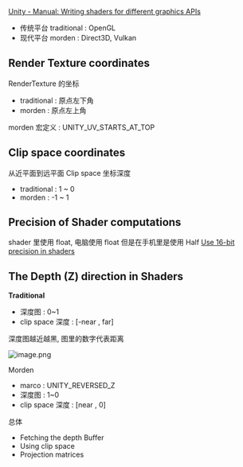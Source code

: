 [Unity - Manual: Writing shaders for different graphics APIs](https://docs.unity3d.com/Manual/SL-PlatformDifferences.html)

- 传统平台 traditional : OpenGL
- 现代平台 morden : Direct3D, Vulkan

## Render Texture coordinates

RenderTexture 的坐标

- traditional : 原点左下角
- morden : 原点左上角 

morden 宏定义 : UNITY_UV_STARTS_AT_TOP

## Clip space coordinates

从近平面到远平面 Clip space 坐标深度

- traditional : 1 ~ 0
- morden : -1 ~ 1 

## Precision of Shader computations

shader 里使用 float, 电脑使用 float 但是在手机里是使用 Half 
[Use 16-bit precision in shaders](https://docs.unity3d.com/Manual/SL-Use16BitPrecisionInShaders.html)


## The Depth (Z) direction in Shaders

**Traditional**
- 深度图 : 0~1
- clip space 深度 : [-near , far]

深度图越近越黑, 图里的数字代表距离

![image.png](https://image-1253155090.cos.ap-nanjing.myqcloud.com/202410221740962.png)

Morden

- marco : UNITY_REVERSED_Z
- 深度图 : 1~0
- clip space 深度 : [near , 0]

总体

 - Fetching the depth Buffer
 - Using clip space
 - Projection matrices

